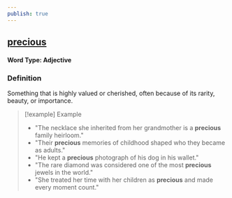 ```yaml
---
publish: true
---
```

## [precious](https://dictionary.cambridge.org/dictionary/english/precious)
#### Word Type: Adjective

### Definition
Something that is highly valued or cherished, often because of its rarity, beauty, or importance.

> [!example] Example
> 
> - "The necklace she inherited from her grandmother is a **precious** family heirloom."
> - "Their **precious** memories of childhood shaped who they became as adults."
> - "He kept a **precious** photograph of his dog in his wallet."
> - "The rare diamond was considered one of the most **precious** jewels in the world."
> - "She treated her time with her children as **precious** and made every moment count."

